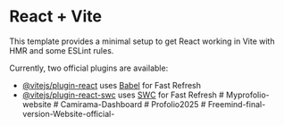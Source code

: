 # React + Vite

This template provides a minimal setup to get React working in Vite with HMR and some ESLint rules.

Currently, two official plugins are available:

- [@vitejs/plugin-react](https://github.com/vitejs/vite-plugin-react/blob/main/packages/plugin-react/README.md) uses [Babel](https://babeljs.io/) for Fast Refresh
- [@vitejs/plugin-react-swc](https://github.com/vitejs/vite-plugin-react-swc) uses [SWC](https://swc.rs/) for Fast Refresh
#   M y p r o f o l i o - w e b s i t e 
 
 
#   C a m i r a m a - D a s h b o a r d  
 #   P r o f o l i o 2 0 2 5  
 #   F r e e m i n d - f i n a l - v e r s i o n - W e b s i t e - o f f i c i a l -  
 
